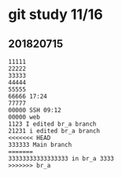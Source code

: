 # git study 11/16

## 201820715
```
11111
22222
33333
44444
55555
66666 17:24
77777
00000 SSH 09:12
00000 web
1123 I edited br_a branch
21231 i edited br_a branch
<<<<<<< HEAD
333333 Main branch
=======
33333333333333333 in br_a 3333
>>>>>>> br_a
```


